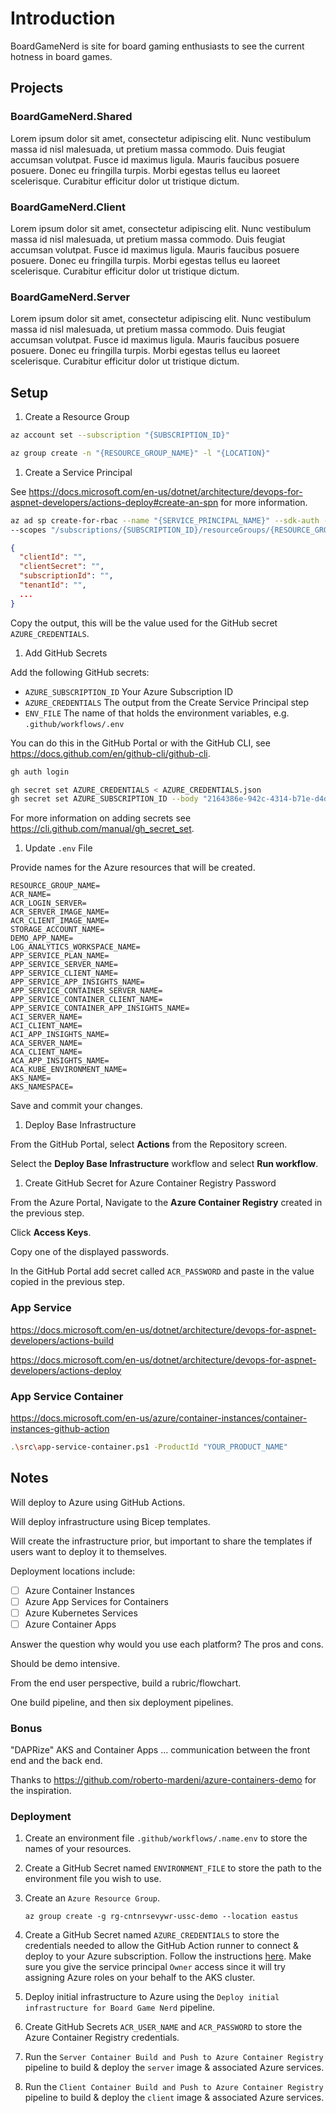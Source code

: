 # Introduction

BoardGameNerd is site for board gaming enthusiasts to see the current hotness in board games.

## Projects

### BoardGameNerd.Shared

Lorem ipsum dolor sit amet, consectetur adipiscing elit. Nunc vestibulum massa id nisl malesuada, ut pretium massa commodo. Duis feugiat accumsan volutpat. Fusce id maximus ligula. Mauris faucibus posuere posuere. Donec eu fringilla turpis. Morbi egestas tellus eu laoreet scelerisque. Curabitur efficitur dolor ut tristique dictum.

### BoardGameNerd.Client

Lorem ipsum dolor sit amet, consectetur adipiscing elit. Nunc vestibulum massa id nisl malesuada, ut pretium massa commodo. Duis feugiat accumsan volutpat. Fusce id maximus ligula. Mauris faucibus posuere posuere. Donec eu fringilla turpis. Morbi egestas tellus eu laoreet scelerisque. Curabitur efficitur dolor ut tristique dictum.

### BoardGameNerd.Server

Lorem ipsum dolor sit amet, consectetur adipiscing elit. Nunc vestibulum massa id nisl malesuada, ut pretium massa commodo. Duis feugiat accumsan volutpat. Fusce id maximus ligula. Mauris faucibus posuere posuere. Donec eu fringilla turpis. Morbi egestas tellus eu laoreet scelerisque. Curabitur efficitur dolor ut tristique dictum.

## Setup

1. Create a Resource Group

```bash
az account set --subscription "{SUBSCRIPTION_ID}"

az group create -n "{RESOURCE_GROUP_NAME}" -l "{LOCATION}"
```

1. Create a Service Principal

See <https://docs.microsoft.com/en-us/dotnet/architecture/devops-for-aspnet-developers/actions-deploy#create-an-spn> for more information.

```bash
az ad sp create-for-rbac --name "{SERVICE_PRINCIPAL_NAME}" --sdk-auth --role contributor \
--scopes "/subscriptions/{SUBSCRIPTION_ID}/resourceGroups/{RESOURCE_GROUP_NAME}"
```

```json
{
  "clientId": "",
  "clientSecret": "",
  "subscriptionId": "",
  "tenantId": "",
  ...
}
```

Copy the output, this will be the value used for the GitHub secret `AZURE_CREDENTIALS`.

1. Add GitHub Secrets

Add the following GitHub secrets:

* `AZURE_SUBSCRIPTION_ID` Your Azure Subscription ID
* `AZURE_CREDENTIALS` The output from the Create Service Principal step
* `ENV_FILE` The name of that holds the environment variables, e.g. `.github/workflows/.env`

You can do this in the GitHub Portal or with the GitHub CLI, see <https://docs.github.com/en/github-cli/github-cli>.

```bash
gh auth login

gh secret set AZURE_CREDENTIALS < AZURE_CREDENTIALS.json
gh secret set AZURE_SUBSCRIPTION_ID --body "2164386e-942c-4314-b71e-d4dc327856c5" --repo "mattruma/containers-everywhere-in-azure.git"
```

For more information on adding secrets see <https://cli.github.com/manual/gh_secret_set>.

1. Update `.env` File

Provide names for the Azure resources that will be created.

```text
RESOURCE_GROUP_NAME=
ACR_NAME=
ACR_LOGIN_SERVER=
ACR_SERVER_IMAGE_NAME=
ACR_CLIENT_IMAGE_NAME=
STORAGE_ACCOUNT_NAME=
DEMO_APP_NAME=
LOG_ANALYTICS_WORKSPACE_NAME=
APP_SERVICE_PLAN_NAME=
APP_SERVICE_SERVER_NAME=
APP_SERVICE_CLIENT_NAME=
APP_SERVICE_APP_INSIGHTS_NAME=
APP_SERVICE_CONTAINER_SERVER_NAME=
APP_SERVICE_CONTAINER_CLIENT_NAME=
APP_SERVICE_CONTAINER_APP_INSIGHTS_NAME=
ACI_SERVER_NAME=
ACI_CLIENT_NAME=
ACI_APP_INSIGHTS_NAME=
ACA_SERVER_NAME=
ACA_CLIENT_NAME=
ACA_APP_INSIGHTS_NAME=
ACA_KUBE_ENVIRONMENT_NAME=
AKS_NAME=
AKS_NAMESPACE=
```

Save and commit your changes.

1. Deploy Base Infrastructure

From the GitHub Portal, select **Actions** from the Repository screen.

Select the **Deploy Base Infrastructure** workflow and select **Run workflow**.

1. Create GitHub Secret for Azure Container Registry Password

From the Azure Portal, Navigate to the **Azure Container Registry** created in the previous step.

Click **Access Keys**.

Copy one of the displayed passwords.

In the GitHub Portal add secret called `ACR_PASSWORD` and paste in the value copied in the previous step.

### App Service

<https://docs.microsoft.com/en-us/dotnet/architecture/devops-for-aspnet-developers/actions-build>

<https://docs.microsoft.com/en-us/dotnet/architecture/devops-for-aspnet-developers/actions-deploy>

### App Service Container

<https://docs.microsoft.com/en-us/azure/container-instances/container-instances-github-action>

```bash
.\src\app-service-container.ps1 -ProductId "YOUR_PRODUCT_NAME"
```

## Notes

Will deploy to Azure using GitHub Actions.

Will deploy infrastructure using Bicep templates.

Will create the infrastructure prior, but important to share the templates if users want to deploy it to themselves.

Deployment locations include:

- [ ] Azure Container Instances
- [ ] Azure App Services for Containers
- [ ] Azure Kubernetes Services
- [ ] Azure Container Apps

Answer the question why would you use each platform? The pros and cons.

Should be demo intensive.

From the end user perspective, build a rubric/flowchart.

One build pipeline, and then six deployment pipelines.

### Bonus

"DAPRize" AKS and Container Apps ... communication between the front end and the back end.

Thanks to <https://github.com/roberto-mardeni/azure-containers-demo> for the inspiration.

### Deployment

1.  Create an environment file ```.github/workflows/.name.env``` to store the names of your resources.

1.  Create a GitHub Secret named ```ENVIRONMENT_FILE``` to store the path to the environment file you wish to use.

1.  Create an ```Azure Resource Group```.

    ```shell
    az group create -g rg-cntnrsevywr-ussc-demo --location eastus
    ```

1.  Create a GitHub Secret named ```AZURE_CREDENTIALS``` to store the credentials needed to allow the GitHub Action runner to connect & deploy to your Azure subscription. Follow the instructions [here](https://github.com/marketplace/actions/azure-login). Make sure you give the service principal ```Owner``` access since it will try assigning Azure roles on your behalf to the AKS cluster.

1.  Deploy initial infrastructure to Azure using the ```Deploy initial infrastructure for Board Game Nerd``` pipeline.

1.  Create GitHub Secrets ```ACR_USER_NAME``` and ```ACR_PASSWORD``` to store the Azure Container Registry credentials.

1.  Run the ```Server Container Build and Push to Azure Container Registry``` pipeline to build & deploy the ```server``` image & associated Azure services.

1.  Run the ```Client Container Build and Push to Azure Container Registry``` pipeline to build & deploy the ```client``` image & associated Azure services.

